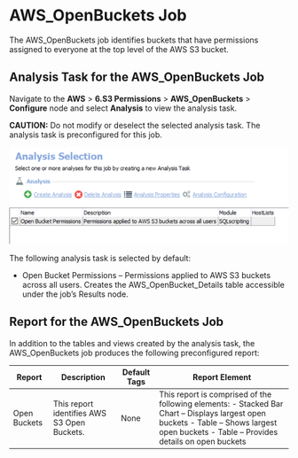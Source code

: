 # AWS\_OpenBuckets Job

The AWS\_OpenBuckets job identifies buckets that have permissions assigned to everyone at the top level of the AWS S3 bucket.

## Analysis Task for the AWS\_OpenBuckets Job

Navigate to the __AWS__ > __6.S3 Permissions__ > __AWS\_OpenBuckets__ > __Configure__ node and select __Analysis__ to view the analysis task.

__CAUTION:__ Do not modify or deselect the selected analysis task. The analysis task is preconfigured for this job.

![Analysis Task for the AWS_OpenBuckets Job](/static/img/product_docs/accessanalyzer/accessanalyzer/enterpriseauditor/solutions/aws/s3permissions/openbucketsanalysis.png)

The following analysis task is selected by default:

- Open Bucket Permissions – Permissions applied to AWS S3 buckets across all users. Creates the AWS\_OpenBucket\_Details table accessible under the job’s Results node.

## Report for the AWS\_OpenBuckets Job

In addition to the tables and views created by the analysis task, the AWS\_OpenBuckets job produces the following preconfigured report:

| Report | Description | Default Tags | Report Element |
| --- | --- | --- | --- |
| Open Buckets | This report identifies AWS S3 Open Buckets. | None | This report is comprised of the following elements:   - Stacked Bar Chart – Displays largest open buckets - Table – Shows largest open buckets - Table – Provides details on open buckets |
